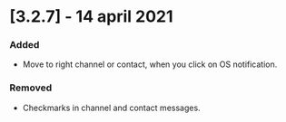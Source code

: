 # [3.2.7] - 14 april 2021

### Added

* Move to right channel or contact, when you click on OS notification.

### Removed

* Checkmarks in channel and contact messages.
